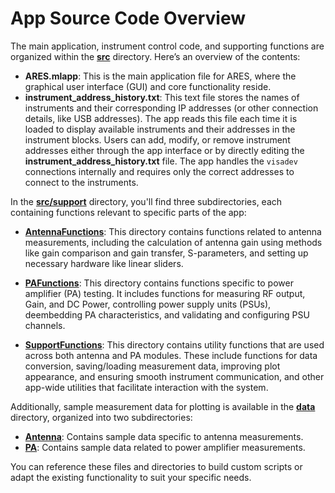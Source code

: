 # App Source Code Overview

The main application, instrument control code, and supporting functions are organized within the **[src](https://github.com/AlexDCode/AutomatedRadioEvaluationSuite/tree/main/src)** directory. Here’s an overview of the contents:

- **ARES.mlapp**: This is the main application file for ARES, where the graphical user interface (GUI) and core functionality reside.
- **instrument_address_history.txt**: This text file stores the names of instruments and their corresponding IP addresses (or other connection details, like USB addresses). The app reads this file each time it is loaded to display available instruments and their addresses in the instrument blocks. Users can add, modify, or remove instrument addresses either through the app interface or by directly editing the **instrument_address_history.txt** file. The app handles the `visadev` connections internally and requires only the correct addresses to connect to the instruments.

In the **[src/support](https://github.com/AlexDCode/AutomatedRadioEvaluationSuite/tree/main/src/support)** directory, you'll find three subdirectories, each containing functions relevant to specific parts of the app:

- **[AntennaFunctions](https://github.com/AlexDCode/AutomatedRadioEvaluationSuite/tree/main/src/support/AntennaFunctions)**: This directory contains functions related to antenna measurements, including the calculation of antenna gain using methods like gain comparison and gain transfer, S-parameters, and setting up necessary hardware like linear sliders. 

- **[PAFunctions](https://github.com/AlexDCode/AutomatedRadioEvaluationSuite/tree/main/src/support/PAFunctions)**: This directory contains functions specific to power amplifier (PA) testing. It includes functions for measuring RF output, Gain, and DC Power, controlling power supply units (PSUs), deembedding PA characteristics, and validating and configuring PSU channels.

- **[SupportFunctions](https://github.com/AlexDCode/AutomatedRadioEvaluationSuite/tree/main/src/support/SupportFunctions)**: This directory contains utility functions that are used across both antenna and PA modules. These include functions for data conversion, saving/loading measurement data, improving plot appearance, and ensuring smooth instrument communication, and other app-wide utilities that facilitate interaction with the system.

Additionally, sample measurement data for plotting is available in the **[data](https://github.com/AlexDCode/AutomatedRadioEvaluationSuite/tree/main/data)** directory, organized into two subdirectories:
- **[Antenna](https://github.com/AlexDCode/AutomatedRadioEvaluationSuite/tree/main/data/Antenna)**: Contains sample data specific to antenna measurements.
- **[PA](https://github.com/AlexDCode/AutomatedRadioEvaluationSuite/tree/main/data/PA)**: Contains sample data related to power amplifier measurements.

You can reference these files and directories to build custom scripts or adapt the existing functionality to suit your specific needs.
